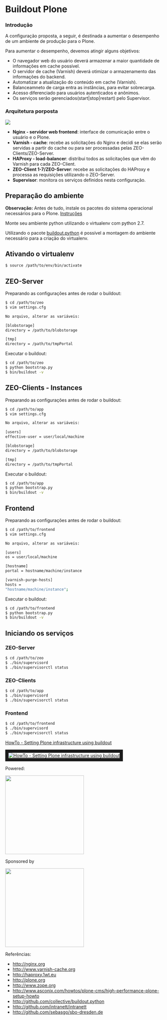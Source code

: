 # Buildout Plone
### Introdução

A configuração proposta, a seguir, é destinada a aumentar o desempenho de um ambiente de produção para o Plone. 

Para aumentar o desempenho, devemos atingir alguns objetivos:

* O navegador web do usuário deverá armazenar a maior quantidade de informações em cache possível.  
* O servidor de cache (Varnish) deverá otimizar o armazenamento das informações do backend.
* Automatizar a atualização do conteúdo em cache (Varnish).
* Balanceamneto de carga entra as instâncias, para evitar sobrecarga.
* Acesso diferenciado para usuários autenticados e anônimos.
* Os serviços serão gerenciados(start|stop|restart) pelo Supervisor.

### Arquitetura porposta

<img src="https://raw.github.com/andreclimaco/buildout.plone/master/docs/configuration.png"/>


* **Nginx -  servidor web frontend**: interface de comunicação entre o usuário e o Plone.
* **Varnish - cache**: recebe as solicitações do Nginx e decidi se elas serão servidas a partir do cache ou para ser processadas pelas ZEO-Clients/ZEO-Server.
* **HAProxy - load-balancer**: distribui todos as solicitações que vêm do Varnish para cada ZEO-Client.
* **ZEO-Client 1-7/ZEO-Server**: recebe as solicitações do HAProxy e processa as requisições utilizando o ZEO-Server.
* **Supervisor**: monitora os serviços definidos nesta configuração.

## Preparação do ambiente

**Observação:** Antes de tudo, instale os pacotes do sistema operacional necessários para o Plone. [Instruções](http://developer.plone.org/getstarted/installation.html#id6)

Monte seu ambiente python utilizando o virtualenv com python 2.7.

Utilizando o pacote [buildout.python](http://github.com/collective/buildout.python) é possível a montagem do ambiente necessário para a criação do virtualenv.

## Ativando o virtualenv
```bash
$ source /path/to/env/bin/activate
```
## ZEO-Server
Preparando as configurações antes de rodar o buildout:
```bash
$ cd /path/to/zeo
$ vim settings.cfg

No arquivo, alterar as variáveis:

[blobstorage]
directory = /path/to/blobstorage

[tmp]
directory = /path/to/tmpPortal
```
Executar o buildout:

```bash
$ cd /path/to/zeo
$ python bootstrap.py
$ bin/buildout -v
```
## ZEO-Clients - Instances
Preparando as configurações antes de rodar o buildout:
```bash
$ cd /path/to/app
$ vim settings.cfg

No arquivo, alterar as variáveis:

[users]
effective-user = user/local/machine

[blobstorage]
directory = /path/to/blobstorage

[tmp]
directory = /path/to/tmpPortal
```
Executar o buildout:

```bash
$ cd /path/to/app
$ python bootstrap.py
$ bin/buildout -v
```

## Frontend
Preparando as configurações antes de rodar o buildout:
```bash
$ cd /path/to/frontend
$ vim settings.cfg

No arquivo, alterar as variáveis:

[users]
os = user/local/machine

[hostname]
portal = hostname/machine/instance

[varnish-purge-hosts]
hosts =
"hostname/machine/instance";

```
Executar o buildout:

```bash
$ cd /path/to/frontend
$ python bootstrap.py
$ bin/buildout -v
```

## Iniciando os serviços

### ZEO-Server
```bash
$ cd /path/to/zeo
$ ./bin/supervisord
$ ./bin/supervisorctl status

```
### ZEO-Clients
```bash
$ cd /path/to/app
$ ./bin/supervisord
$ ./bin/supervisorctl status

```
### Frontend
```bash
$ cd /path/to/frontend
$ ./bin/supervisord
$ ./bin/supervisorctl status

```

[HowTo - Setting Plone infrastructure using buildout](http://www.youtube.com/watch?v=nF_2xJyBsXU)


<a href="http://www.youtube.com/watch?feature=player_embedded&v=nF_2xJyBsXU
" target="_blank"><img src="http://img.youtube.com/vi/nF_2xJyBsXU/0.jpg" 
alt="HowTo - Setting Plone infrastructure using buildout"  border="10" /></a>


Powered:

<img src="https://raw.github.com/andreclimaco/buildout.plone/master/docs/andreclimaco.png" width="250"  />

Sponsored by 

[<img src="http://lucasaquino.com.br/logo.png" width="250"  />](http://www.lucasaquino.com.br)

Referências:

* http://nginx.org
* http://www.varnish-cache.org
* http://haproxy.1wt.eu
* http://plone.org
* http://www.zope.org
* http://www.asconix.com/howtos/plone-cms/high-performance-plone-setup-howto
* http://github.com/collective/buildout.python
* http://github.com/intranett/intranett
* http://github.com/sebasgo/sbo-dresden.de
